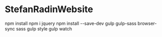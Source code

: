# StefanRadinWebsite

npm install
npm i jquery
npm install --save-dev gulp gulp-sass browser-sync sass
gulp style
gulp watch
